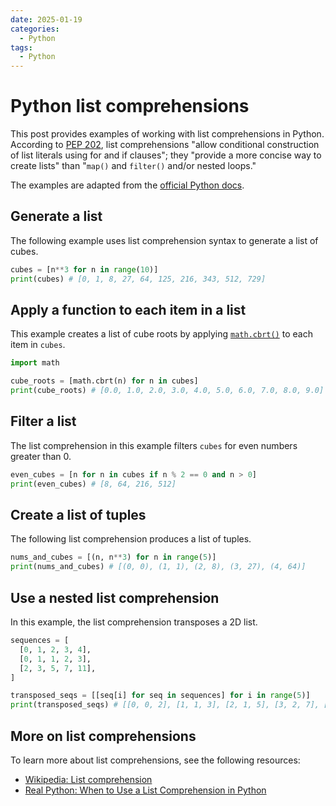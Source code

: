 ```yaml
---
date: 2025-01-19
categories:
  - Python
tags:
  - Python
---
```


# Python list comprehensions

This post provides examples of working with list comprehensions in Python.
According to [PEP 202](https://peps.python.org/pep-0202/), list comprehensions
"allow conditional construction of list literals using for and if clauses"; they
"provide a more concise way to create lists" than "`map()` and `filter()` and/or
nested loops."

The examples are adapted from the
[official Python docs](https://docs.python.org/3/tutorial/datastructures.html#list-comprehensions).

## Generate a list

The following example uses list comprehension syntax to generate a list of
cubes.

```python
cubes = [n**3 for n in range(10)]
print(cubes) # [0, 1, 8, 27, 64, 125, 216, 343, 512, 729]
```

## Apply a function to each item in a list

This example creates a list of cube roots by applying
[`math.cbrt()`](https://docs.python.org/3/library/math.html#math.cbrt) to each
item in `cubes`.

```python
import math

cube_roots = [math.cbrt(n) for n in cubes]
print(cube_roots) # [0.0, 1.0, 2.0, 3.0, 4.0, 5.0, 6.0, 7.0, 8.0, 9.0]
```

## Filter a list

The list comprehension in this example filters `cubes` for even numbers greater
than 0.

```python
even_cubes = [n for n in cubes if n % 2 == 0 and n > 0]
print(even_cubes) # [8, 64, 216, 512]
```

## Create a list of tuples

The following list comprehension produces a list of tuples.

```python
nums_and_cubes = [(n, n**3) for n in range(5)]
print(nums_and_cubes) # [(0, 0), (1, 1), (2, 8), (3, 27), (4, 64)]
```

## Use a nested list comprehension

In this example, the list comprehension transposes a 2D list.

```python
sequences = [
  [0, 1, 2, 3, 4],
  [0, 1, 1, 2, 3],
  [2, 3, 5, 7, 11],
]

transposed_seqs = [[seq[i] for seq in sequences] for i in range(5)]
print(transposed_seqs) # [[0, 0, 2], [1, 1, 3], [2, 1, 5], [3, 2, 7], [4, 3, 11]]
```

## More on list comprehensions

To learn more about list comprehensions, see the following resources:

* [Wikipedia: List comprehension](https://en.wikipedia.org/wiki/List_comprehension)
* [Real Python: When to Use a List Comprehension in Python](https://realpython.com/list-comprehension-python/)